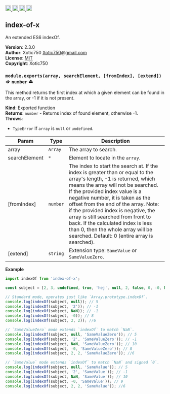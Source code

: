 <a href="https://travis-ci.org/Xotic750/index-of-x"
   title="Travis status">
<img
   src="https://travis-ci.org/Xotic750/index-of-x.svg?branch=master"
   alt="Travis status" height="18"/>
</a>
<a href="https://david-dm.org/Xotic750/index-of-x"
   title="Dependency status">
<img src="https://david-dm.org/Xotic750/index-of-x.svg"
   alt="Dependency status" height="18"/>
</a>
<a href="https://david-dm.org/Xotic750/index-of-x#info=devDependencies"
   title="devDependency status">
<img src="https://david-dm.org/Xotic750/index-of-x/dev-status.svg"
   alt="devDependency status" height="18"/>
</a>
<a href="https://badge.fury.io/js/index-of-x" title="npm version">
<img src="https://badge.fury.io/js/index-of-x.svg"
   alt="npm version" height="18"/>
</a>
<a name="module_index-of-x"></a>

## index-of-x

An extended ES6 indexOf.

**Version**: 2.3.0  
**Author**: Xotic750 <Xotic750@gmail.com>  
**License**: [MIT](https://opensource.org/licenses/MIT)  
**Copyright**: Xotic750  
<a name="exp_module_index-of-x--module.exports"></a>

### `module.exports(array, searchElement, [fromIndex], [extend])` ⇒ <code>number</code> ⏏

This method returns the first index at which a given element can be found
in the array, or -1 if it is not present.

**Kind**: Exported function  
**Returns**: <code>number</code> - Returns index of found element, otherwise -1.  
**Throws**:

- <code>TypeError</code> If `array` is `null` or `undefined`.

| Param         | Type                | Description                                                                                                                                                                                                                                                                                                                                                                                                                                                                      |
| ------------- | ------------------- | -------------------------------------------------------------------------------------------------------------------------------------------------------------------------------------------------------------------------------------------------------------------------------------------------------------------------------------------------------------------------------------------------------------------------------------------------------------------------------- |
| array         | <code>Array</code>  | The array to search.                                                                                                                                                                                                                                                                                                                                                                                                                                                             |
| searchElement | <code>\*</code>     | Element to locate in the `array`.                                                                                                                                                                                                                                                                                                                                                                                                                                                |
| [fromIndex]   | <code>number</code> | The index to start the search at. If the index is greater than or equal to the array's length, -1 is returned, which means the array will not be searched. If the provided index value is a negative number, it is taken as the offset from the end of the array. Note: if the provided index is negative, the array is still searched from front to back. If the calculated index is less than 0, then the whole array will be searched. Default: 0 (entire array is searched). |
| [extend]      | <code>string</code> | Extension type: `SameValue` or `SameValueZero`.                                                                                                                                                                                                                                                                                                                                                                                                                                  |

**Example**

```js
import indexOf from 'index-of-x';

const subject = [2, 3, undefined, true, 'hej', null, 2, false, 0, -0, NaN];

// Standard mode, operates just like `Array.prototype.indexOf`.
console.log(indexOf(subject, null)); // 5
console.log(indexOf(subject, '2')); // -1
console.log(indexOf(subject, NaN)); // -1
console.log(indexOf(subject, -0)); // 8
console.log(indexOf(subject, 2, 2)); //6

// `SameValueZero` mode extends `indexOf` to match `NaN`.
console.log(indexOf(subject, null, 'SameValueZero')); // 5
console.log(indexOf(subject, '2', 'SameValueZero')); // -1
console.log(indexOf(subject, NaN, 'SameValueZero')); // 10
console.log(indexOf(subject, -0, 'SameValueZero')); // 8
console.log(indexOf(subject, 2, 2, 'SameValueZero')); //6

// `SameValue` mode extends `indexOf` to match `NaN` and signed `0`.
console.log(indexOf(subject, null, 'SameValue')); // 5
console.log(indexOf(subject, '2', 'SameValue')); // -1
console.log(indexOf(subject, NaN, 'SameValue')); // 10
console.log(indexOf(subject, -0, 'SameValue')); // 9
console.log(indexOf(subject, 2, 2, 'SameValue')); //6
```
